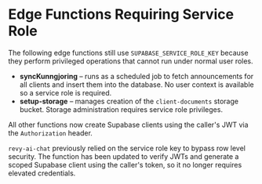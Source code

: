 # Edge Functions Requiring Service Role

The following edge functions still use `SUPABASE_SERVICE_ROLE_KEY` because they perform privileged operations that cannot run under normal user roles.

- **syncKunngjoring** – runs as a scheduled job to fetch announcements for all clients and insert them into the database. No user context is available so a service role is required.
- **setup-storage** – manages creation of the `client-documents` storage bucket. Storage administration requires service role privileges.

All other functions now create Supabase clients using the caller's JWT via the `Authorization` header.

`revy-ai-chat` previously relied on the service role key to bypass row level security. The function has been updated to verify JWTs and generate a scoped Supabase client using the caller's token, so it no longer requires elevated credentials.
